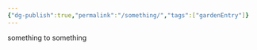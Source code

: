 ```yaml
---
{"dg-publish":true,"permalink":"/something/","tags":["gardenEntry"]}
---
```



something to something